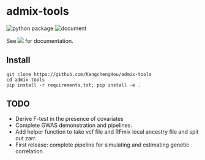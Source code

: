 # admix-tools
![python package](https://github.com/KangchengHou/admix-tools/actions/workflows/workflow.yml/badge.svg)
![document](https://github.com/KangchengHou/admix-tools/actions/workflows/sphinx.yml/badge.svg)

See [![](https://img.shields.io/badge/docs-latest-blue.svg)](https://kangchenghou.github.io/admix-tools) 
for documentation.

## Install
```
git clone https://github.com/KangchengHou/admix-tools
cd admix-tools
pip install -r requirements.txt; pip install -e .
```

## TODO
- Derive F-test in the presence of covariates
- Complete GWAS demonstration and pipelines.
- Add helper function to take vcf file and RFmix local ancestry file and spit out zarr.
- First release: complete pipeline for simulating and estimating genetic correlation.